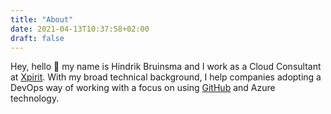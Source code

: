 ```yaml
---
title: "About"
date: 2021-04-13T10:37:58+02:00
draft: false
---
```


Hey, hello 👋 my name is Hindrik Bruinsma and I work as a Cloud Consultant at [Xpirit](https://xpirit.com/). With my broad technical background, I help companies adopting a DevOps way of working with a focus on using [GitHub](https://github.com/) and Azure technology.

